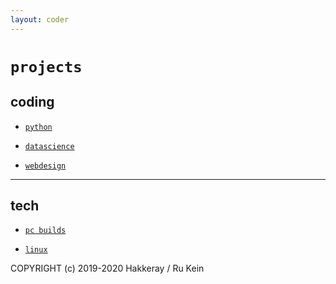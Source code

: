 ```yaml
---
layout: coder
---
```



# `projects`



## coding

* [`python`](./projects/python.html)

* [`datascience`](./projects/datascience.html)

* [`webdesign`](./projects/webdesign.html)

* * *

## tech

* [`pc builds`](./projects/pc-builds.html)

* [`linux`](./projects/linux.html)





COPYRIGHT (c) 2019-2020 Hakkeray / Ru Kein
